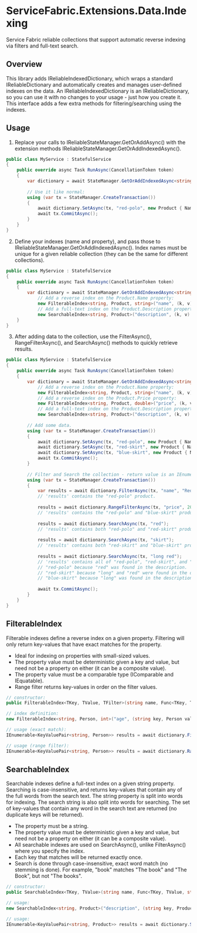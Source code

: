 # ServiceFabric.Extensions.Data.Indexing

Service Fabric reliable collections that support automatic reverse indexing via filters and full-text search.

## Overview
This library adds IReliableIndexedDictionary, which wraps a standard IReliableDictionary and automatically creates and manages user-defined indexes on the data.  An IReliableIndexedDictionary is an IReliableDictionary, so you can use it with no changes to your usage - just how you create it.  This interface adds a few extra methods for filtering/searching using the indexes.

## Usage
1. Replace your calls to IReliableStateManager.GetOrAddAsync() with the extension methods IReliableStateManager.GetOrAddIndexedAsync().

```csharp
public class MyService : StatefulService
{
    public override async Task RunAsync(CancellationToken token)
    {
        var dictionary = await StateManager.GetOrAddIndexedAsync<string, Product>("products");
        
        // Use it like normal:
        using (var tx = StateManager.CreateTransaction())
        {
            await dictionary.SetAsync(tx, "red-polo", new Product { Name = "Red Polo", Description = "..." });
            await tx.CommitAsync();
        }
    }
}
```

2. Define your indexes (name and property), and pass those to IReliableStateManager.GetOrAddIndexedAsync().  Index names must be unique for a given reliable collection (they can be the same for different collections).

```csharp
public class MyService : StatefulService
{
    public override async Task RunAsync(CancellationToken token)
    {
        var dictionary = await StateManager.GetOrAddIndexedAsync<string, Product>("products",
            // Add a reverse index on the Product.Name property:
            new FilterableIndex<string, Product, string>("name", (k, v) => v.Name),
            // Add a full-text index on the Product.Description property:
            new SearchableIndex<string, Product>("description", (k, v) => v.Description));
    }
}
```

3. After adding data to the collection, use the FilterAsync(), RangeFilterAsync(), and SearchAsync() methods to quickly retrieve results.

```csharp
public class MyService : StatefulService
{
    public override async Task RunAsync(CancellationToken token)
    {
        var dictionary = await StateManager.GetOrAddIndexedAsync<string, Product>("products",
            // Add a reverse index on the Product.Name property:
            new FilterableIndex<string, Product, string>("name", (k, v) => v.Name),
            // Add a reverse index on the Product.Price property:
            new FilterableIndex<string, Product, double>("price", (k, v) => v.Price),
            // Add a full-text index on the Product.Description property:
            new SearchableIndex<string, Product>("description", (k, v) => v.Description));
        
        // Add some data.
        using (var tx = StateManager.CreateTransaction())
        {
            await dictionary.SetAsync(tx, "red-polo", new Product { Name = "Red Polo", Price = 29.99, Description = "A red polo t-shirt." });
            await dictionary.SetAsync(tx, "red-skirt", new Product { Name = "Red Skirt", Price = 19.99, Description = "A long red skirt." });
            await dictionary.SetAsync(tx, "blue-skirt", new Product { Name = "Blue Skirt", Price = 24.99, Description = "A long blue skirt." });
            await tx.CommitAsync();
        }
        
        // Filter and Search the collection - return value is an IEnumerable<KeyValuePair<TKey, TValue>>.
        using (var tx = StateManager.CreateTransaction())
        {
            var results = await dictionary.FilterAsync(tx, "name", "Red Polo");
            // 'results' contains the "red-polo" product.
            
            results = await dictionary.RangeFilterAsync(tx, "price", 20, RangeFilterType.Inclusive, 30, RangeFilterType.Inclusive);
            // 'results' contains the "red-polo" and "blue-skirt" products.
            
            results = await dictionary.SearchAsync(tx, "red");
            // 'results' contains both "red-polo" and "red-skirt" products.
            
            results = await dictionary.SearchAsync(tx, "skirt");
            // 'results' contains both "red-skirt" and "blue-skirt" products.
            
            results = await dictionary.SearchAsync(tx, "long red");
            // 'results' contains all of "red-polo", "red-skirt", and "blue-skirt" products:
            // "red-polo" because "red" was found in the description.
            // "red-skirt" because "long" and "red" were found in the description.
            // "blue-skirt" because "long" was found in the description.
            
            await tx.CommitAsync();
        }
    }
}
```

## FilterableIndex
Filterable indexes define a reverse index on a given property.  Filtering will only return key-values that have exact matches for the property.

- Ideal for indexing on properties with small-sized values.
- The property value must be deterministic given a key and value, but need not be a property on either (it can be a composite value).
- The property value must be a comparable type (IComparable<T> and IEquatable<T>).
- Range filter returns key-values in order on the filter values.

```csharp
// constructor:
public FilterableIndex<TKey, TValue, TFilter>(string name, Func<TKey, TValue, TFilter> filter)

// index definition:
new FilterableIndex<string, Person, int>("age", (string key, Person value) => value.Age);

// usage (exact match):
IEnumerable<KeyValuePair<string, Person>> results = await dictionary.FilterAsync(tx, "age", 30);

// usage (range filter):
IEnumerable<KeyValuePair<string, Person>> results = await dictionary.RangeFilterAsync(tx, "age", 20, RangeFilterType.Inclusive, 30, RangeFilterType.Inclusive);
```

## SearchableIndex

Searchable indexes define a full-text index on a given string property.  Searching is case-insensitive, and returns key-values that contain any of the full words from the search text.  The string property is split into words for indexing.  The search string is also split into words for searching.  The set of key-values that contain any word in the search text are returned (no duplicate keys will be returned).

- The property must be a string.
- The property value must be deterministic given a key and value, but need not be a property on either (it can be a composite value).
- All searchable indexes are used on SearchAsync(), unlike FilterAsync() where you specify the index.
- Each key that matches will be returned exactly once.
- Search is done through case-insensitive, exact word match (no stemming is done).  For example, "book" matches "The book" and "The Book", but not "The books".

```csharp
// constructor:
public SearchableIndex<TKey, TValue>(string name, Func<TKey, TValue, string> property)

// usage:
new SearchableIndex<string, Product>("description", (string key, Product value) => value.Description);

// usage:
IEnumerable<KeyValuePair<string, Product>> results = await dictionary.SearchAsync(tx, "search text here");
```
